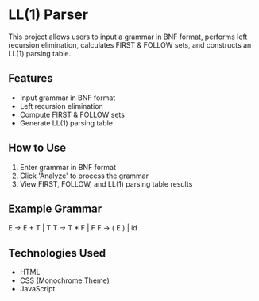 # LL(1) Parser

This project allows users to input a grammar in BNF format, performs left recursion elimination, calculates FIRST & FOLLOW sets, and constructs an LL(1) parsing table.

## Features
- Input grammar in BNF format
- Left recursion elimination
- Compute FIRST & FOLLOW sets
- Generate LL(1) parsing table

## How to Use
1. Enter grammar in BNF format
2. Click 'Analyze' to process the grammar
3. View FIRST, FOLLOW, and LL(1) parsing table results

## Example Grammar
E -> E + T | T
T -> T * F | F
F -> ( E ) | id

## Technologies Used
- HTML
- CSS (Monochrome Theme)
- JavaScript
